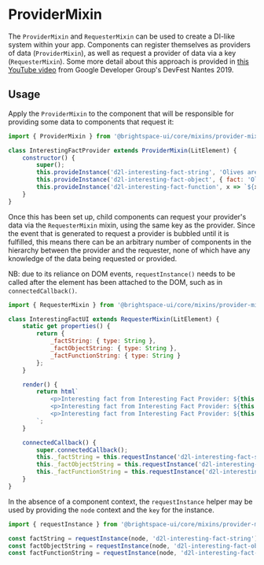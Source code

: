 # ProviderMixin

The `ProviderMixin` and `RequesterMixin` can be used to create a DI-like system within your app. Components can register themselves as providers of data (`ProviderMixin`), as well as request a provider of data via a key (`RequesterMixin`). Some more detail about this approach is provided in [this YouTube video](https://youtu.be/x9YDQUJx2uw?t=2104) from Google Developer Group's DevFest Nantes 2019.

## Usage

Apply the `ProviderMixin` to the component that will be responsible for providing some data to components that request it:

```js
import { ProviderMixin } from '@brightspace-ui/core/mixins/provider-mixin.js';

class InterestingFactProvider extends ProviderMixin(LitElement) {
	constructor() {
		super();
		this.provideInstance('d2l-interesting-fact-string', 'Olives are not the same as fish');
		this.provideInstance('d2l-interesting-fact-object', { fact: 'Olives are not the same as fish' });
		this.provideInstance('d2l-interesting-fact-function', x => `${x} are not the same as fish`);
	}
}
```

Once this has been set up, child components can request your provider's data via the `RequesterMixin` mixin, using the same key as the provider. Since the event that is generated to request a provider is bubbled until it is fulfilled, this means there can be an arbitrary number of components in the hierarchy between the provider and the requester, none of which have any knowledge of the data being requested or provided.

NB: due to its reliance on DOM events, `requestInstance()` needs to be called after the element has been attached to the DOM, such as in `connectedCallback()`.

```js
import { RequesterMixin } from '@brightspace-ui/core/mixins/provider-mixin.js'

class InterestingFactUI extends RequesterMixin(LitElement) {
	static get properties() {
		return {
			_factString: { type: String },
			_factObjectString: { type: String },
			_factFunctionString: { type: String }
		};
	}

	render() {
		return html`
			<p>Interesting fact from Interesting Fact Provider: ${this._factString}</p>
			<p>Interesting fact from Interesting Fact Provider: ${this._factObjectString}</p>
			<p>Interesting fact from Interesting Fact Provider: ${this._factFunctionString}</p>
		`;
	}

	connectedCallback() {
		super.connectedCallback();
		this._factString = this.requestInstance('d2l-interesting-fact-string');
		this._factObjectString = this.requestInstance('d2l-interesting-fact-object').fact;
		this._factFunctionString = this.requestInstance('d2l-interesting-fact-function')('Olives');
	}
}
```

In the absence of a component context, the `requestInstance` helper may be used by providing the `node` context and the `key` for the instance.

```js
import { requestInstance } from '@brightspace-ui/core/mixins/provider-mixin.js'

const factString = requestInstance(node, 'd2l-interesting-fact-string');
const factObjectString = requestInstance(node, 'd2l-interesting-fact-object').fact;
const factFunctionString = requestInstance(node, 'd2l-interesting-fact-function')('Olives');
```
